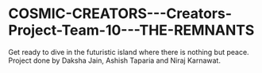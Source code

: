 # COSMIC-CREATORS---Creators-Project-Team-10---THE-REMNANTS
Get ready to dive in the futuristic island where there is nothing but peace. 
Project done by Daksha Jain, Ashish Taparia and Niraj Karnawat. 
